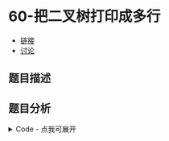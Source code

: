 # 60-把二叉树打印成多行

- [链接](https://www.nowcoder.com/practice/445c44d982d04483b04a54f298796288)
- [讨论](https://www.nowcoder.com/questionTerminal/445c44d982d04483b04a54f298796288)

## 题目描述

## 题目分析

<details>
<summary>Code - 点我可展开</summary>

<<<@/books/code/jz/60.cpp

</details>

